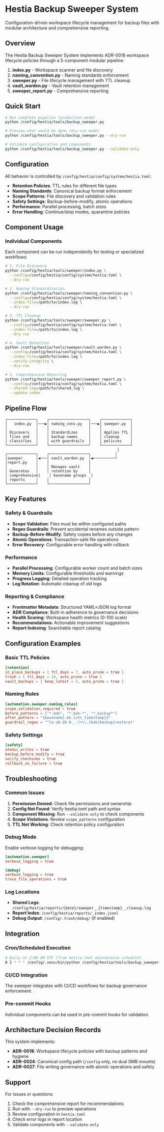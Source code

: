 # Hestia Backup Sweeper System

Configuration-driven workspace lifecycle management for backup files with modular architecture and comprehensive reporting.

## Overview

The Hestia Backup Sweeper System implements ADR-0018 workspace lifecycle policies through a 5-component modular pipeline:

1. **index.py** - Workspace scanner and file discovery
2. **naming_convention.py** - Naming standards enforcement  
3. **sweeper.py** - File lifecycle management with TTL cleanup
4. **vault_warden.py** - Vault retention management
5. **sweeper_report.py** - Comprehensive reporting

## Quick Start

```bash
# Run complete pipeline (production mode)
python /config/hestia/tools/backup_sweeper.py

# Preview what would be done (dry-run mode)
python /config/hestia/tools/backup_sweeper.py --dry-run

# Validate configuration and components
python /config/hestia/tools/backup_sweeper.py --validate-only
```

## Configuration

All behavior is controlled by `/config/hestia/config/system/hestia.toml`:

- **Retention Policies**: TTL rules for different file types
- **Naming Standards**: Canonical backup format enforcement
- **Scope Patterns**: File discovery and validation rules
- **Safety Settings**: Backup-before-modify, atomic operations
- **Performance**: Parallel processing, batch sizes
- **Error Handling**: Continue/stop modes, quarantine policies

## Component Usage

### Individual Components

Each component can be run independently for testing or specialized workflows:

```bash
# 1. File Discovery
python /config/hestia/tools/sweeper/index.py \
  --config=/config/hestia/config/system/hestia.toml \
  --dry-run

# 2. Naming Standardization  
python /config/hestia/tools/sweeper/naming_convention.py \
  --config=/config/hestia/config/system/hestia.toml \
  --index-file=/path/to/index.log \
  --dry-run

# 3. TTL Cleanup
python /config/hestia/tools/sweeper/sweeper.py \
  --config=/config/hestia/config/system/hestia.toml \
  --index-file=/path/to/index.log \
  --dry-run

# 4. Vault Retention
python /config/hestia/tools/sweeper/vault_warden.py \
  --config=/config/hestia/config/system/hestia.toml \
  --index-file=/path/to/index.log \
  --verify-integrity \
  --dry-run

# 5. Comprehensive Reporting
python /config/hestia/tools/sweeper/sweeper_report.py \
  --config=/config/hestia/config/system/hestia.toml \
  --shared-log=/path/to/shared.log \
  --update-index
```

## Pipeline Flow

```
┌─────────────┐    ┌──────────────────┐    ┌─────────────┐
│   index.py  │───▶│ naming_conv.py   │───▶│ sweeper.py  │
│             │    │                  │    │             │
│ Discovers   │    │ Standardizes     │    │ Applies TTL │
│ files and   │    │ backup names     │    │ cleanup     │
│ classifies  │    │ with guardrails  │    │ policies    │
└─────────────┘    └──────────────────┘    └─────────────┘
                                                   │
┌─────────────┐    ┌──────────────────┐           │
│sweeper_     │◀───│ vault_warden.py  │◀──────────┘
│report.py    │    │                  │
│             │    │ Manages vault    │
│ Generates   │    │ retention by     │
│ comprehensive│    │ basename groups  │
│ reports     │    │                  │
└─────────────┘    └──────────────────┘
```

## Key Features

### Safety & Guardrails

- **Scope Validation**: Files must be within configured paths
- **Regex Guardrails**: Prevent accidental renames outside pattern
- **Backup-Before-Modify**: Safety copies before any changes
- **Atomic Operations**: Transaction-safe file operations
- **Error Recovery**: Configurable error handling with rollback

### Performance

- **Parallel Processing**: Configurable worker count and batch sizes
- **Memory Limits**: Configurable thresholds and warnings
- **Progress Logging**: Detailed operation tracking
- **Log Rotation**: Automatic cleanup of old logs

### Reporting & Compliance

- **Frontmatter Metadata**: Structured YAML+JSON log format
- **ADR Compliance**: Built-in adherence to governance decisions
- **Health Scoring**: Workspace health metrics (0-100 scale)
- **Recommendations**: Actionable improvement suggestions
- **Report Indexing**: Searchable report catalog

## Configuration Examples

### Basic TTL Policies

```toml
[retention]
in_place_backups = { ttl_days = 7, auto_prune = true }
trash = { ttl_days = 14, auto_prune = true }
vault_backups = { keep_latest = 5, auto_prune = true }
```

### Naming Rules

```toml
[automation.sweeper.naming_rules]
scope_validation_required = true
before_patterns = ["*.bak", "*.bak-*", "*_backup*"]
after_pattern = "{basename}.bk.{utc_timestamp}Z"
guardrail_regex = "^[a-zA-Z0-9._-]+\\.(bak|backup|restore)"
```

### Safety Settings

```toml
[safety]
atomic_writes = true
backup_before_modify = true
verify_checksums = true
rollback_on_failure = true
```

## Troubleshooting

### Common Issues

1. **Permission Denied**: Check file permissions and ownership
2. **Config Not Found**: Verify hestia.toml path and syntax
3. **Component Missing**: Run `--validate-only` to check components
4. **Scope Violations**: Review `scope_patterns` configuration
5. **TTL Not Working**: Check retention policy configuration

### Debug Mode

Enable verbose logging for debugging:

```toml
[automation.sweeper]
verbose_logging = true

[debug]
verbose_logging = true
trace_file_operations = true
```

### Log Locations

- **Shared Logs**: `/config/hestia/reports/{date}/sweeper__{timestamp}__cleanup.log`
- **Report Index**: `/config/hestia/reports/_index.jsonl`
- **Debug Output**: `/config/.trash/debug/` (if enabled)

## Integration

### Cron/Scheduled Execution

```bash
# Daily at 2:00 AM UTC (from hestia.toml maintenance schedule)
0 2 * * * /config/.venv/bin/python /config/hestia/tools/backup_sweeper.py
```

### CI/CD Integration

The sweeper integrates with CI/CD workflows for backup governance enforcement.

### Pre-commit Hooks

Individual components can be used in pre-commit hooks for validation.

## Architecture Decision Records

This system implements:

- **ADR-0018**: Workspace lifecycle policies with backup patterns and hygiene
- **ADR-0024**: Canonical config path (`/config` only, no dual SMB mounts)  
- **ADR-0027**: File writing governance with atomic operations and safety

## Support

For issues or questions:

1. Check the comprehensive report for recommendations
2. Run with `--dry-run` to preview operations
3. Review configuration in `hestia.toml`
4. Check error logs in report location
5. Validate components with `--validate-only`